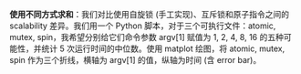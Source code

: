 **使用不同方式求和**：我们对比使用自旋锁 (手工实现)、互斥锁和原子指令之间的 scalability 差异。我们用一个 Python 脚本，对于三个可执行文件：atomic, mutex, spin，我希望分别给它们命令参数 argv[1] 赋值为 1, 2, 4, 8, 16 的五种可能性，并统计 5 次运行时间的中位数。使用 matplot 绘图，将 atomic, mutex, spin 作为三个折线，横轴为 argv[1] 的值，纵轴为时间 (含 error bar)。
